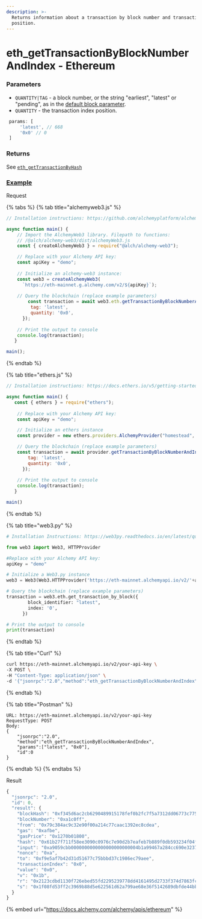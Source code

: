 ```yaml
---
description: >-
  Returns information about a transaction by block number and transaction index
  position.
---
```


# eth\_getTransactionByBlockNumberAndIndex - Ethereum

### Parameters

* `QUANTITY|TAG` - a block number, or the string "earliest", "latest" or "pending", as in the [default block parameter](https://eth.wiki/json-rpc/API#the-default-block-parameter).
* `QUANTITY` - the transaction index position.

```javascript
 params: [ 
     'latest', // 668 
     '0x0' // 0 
 ]
```

### Returns

See [`eth_getTransactionByHash`](https://docs.alchemy.com/alchemy/apis/ethereum/eth\_getblockbyhash#returns)

### [Example](https://composer.alchemyapi.io/?composer\_state=%7B%22network%22%3A0%2C%22methodName%22%3A%22eth\_getTransactionByBlockNumberAndIndex%22%2C%22paramValues%22%3A%5B%22latest%22%2C%220x0%22%5D%7D)

Request

{% tabs %}
{% tab title="alchemyweb3.js" %}
```javascript
// Installation instructions: https://github.com/alchemyplatform/alchemy-web3

async function main() {
    // Import the AlchemyWeb3 library. Filepath to functions: 
	// /@alch/alchemy-web3/dist/alchemyWeb3.js
	const { createAlchemyWeb3 } = require("@alch/alchemy-web3");

   	// Replace with your Alchemy API key:
	const apiKey = "demo";
	
	// Initialize an alchemy-web3 instance:
	const web3 = createAlchemyWeb3(
	  `https://eth-mainnet.g.alchemy.com/v2/${apiKey}`);
	
	// Query the blockchain (replace example parameters)
    	const transaction = await web3.eth.getTransactionByBlockNumberAndIndex({
	     tag: 'latest',
	     quantity: '0x0',
	  });
    
	// Print the output to console
	console.log(transaction);
   }

main();
```
{% endtab %}

{% tab title="ethers.js" %}
```javascript
// Installation instructions: https://docs.ethers.io/v5/getting-started/#installing

async function main() {
   const { ethers } = require("ethers");
   
	// Replace with your Alchemy API key:
	const apiKey = "demo";

	// Initialize an ethers instance
	const provider = new ethers.providers.AlchemyProvider("homestead", apiKey);

	// Query the blockchain (replace example parameters)
    const transaction = await provider.getTransactionByBlockNumberAndIndex({
	    tag: 'latest',
		quantity: '0x0',
	  }); 
    
	// Print the output to console
	console.log(transaction);
   }

main()
```
{% endtab %}

{% tab title="web3.py" %}
```python
# Installation Instructions: https://web3py.readthedocs.io/en/latest/quickstart.html#installation

from web3 import Web3, HTTPProvider

#Replace with your Alchemy API key:
apiKey = "demo"

# Initialize a Web3.py instance
web3 = Web3(Web3.HTTPProvider('https://eth-mainnet.alchemyapi.io/v2/'+apiKey))

# Query the blockchain (replace example parameters)
transaction = web3.eth.get_transaction_by_block({
	    block_identifier: "latest",
		index: '0',
	  }) 

# Print the output to console
print(transaction)
```
{% endtab %}

{% tab title="Curl" %}
```bash
curl https://eth-mainnet.alchemyapi.io/v2/your-api-key \
-X POST \
-H "Content-Type: application/json" \
-d '{"jsonrpc":"2.0","method":"eth_getTransactionByBlockNumberAndIndex","params":["latest", "0x0"],"id":0}'
```
{% endtab %}

{% tab title="Postman" %}
```http
URL: https://eth-mainnet.alchemyapi.io/v2/your-api-key
RequestType: POST
Body: 
{
    "jsonrpc":"2.0",
    "method":"eth_getTransactionByBlockNumberAndIndex",
    "params":["latest", "0x0"],
    "id":0
}
```
{% endtab %}
{% endtabs %}

Result

```javascript
{
  "jsonrpc": "2.0",
  "id": 0,
  "result": {
    "blockHash": "0xf345d6ac2cb6290489915178fef0b2fc7f5a7312dd06773c77532de6740b2b4d",
    "blockNumber": "0xa1c0ff",
    "from": "0x79c384ac9c32e90f00a214c77caac1392ec8cdea",
    "gas": "0xafbe",
    "gasPrice": "0x1270b01800",
    "hash": "0x61b27f711f58ee3090c0976c7e90d2b7eafeb7b889f0db593234f04f8ce07f22",
    "input": "0xa9059cbb0000000000000000000000004b1a99467a284cc690e3237bc69105956816f7620000000000000000000000000000000000000000000000000000001919617600",
    "nonce": "0xa",
    "to": "0xf9e5af7b42d31d51677c75bbbd37c1986ec79aee",
    "transactionIndex": "0x0",
    "value": "0x0",
    "v": "0x1b",
    "r": "0x2123cdbd1130f726ebed55fd2295239778dd4161495d2733f374d7863fc42ab1",
    "s": "0x1f08fd53ff2c3969b88d5e622561d62a799ae68e36f5142689dbfde44bbe1bed"
  }
}
```

{% embed url="https://docs.alchemy.com/alchemy/apis/ethereum" %}
